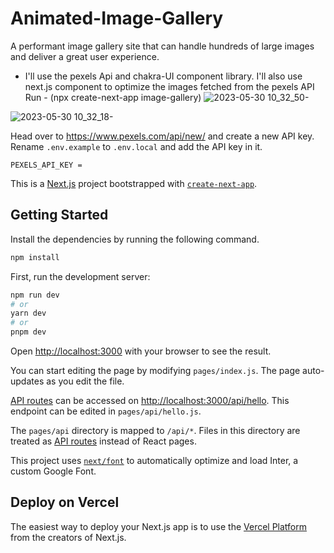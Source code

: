 # Animated-Image-Gallery
A performant image gallery site that can handle hundreds of large images and deliver a great user experience.
- I'll use the pexels Api and chakra-UI component library. I'll also use next.js component to optimize the images fetched from the pexels API
Run - (npx create-next-app image-gallery)
![2023-05-30 10_32_50-](https://github.com/Marx-wrld/Animated-Image-Gallery/assets/105711066/29118daf-5d4d-4995-88fe-45ae1d48ca43)

![2023-05-30 10_32_18-](https://github.com/Marx-wrld/Animated-Image-Gallery/assets/105711066/feb082dc-4f0d-4e09-8219-e57f5f29325f)

Head over to https://www.pexels.com/api/new/ and create a new API key. Rename `.env.example` to `.env.local` and add the API key in it.

```
PEXELS_API_KEY = 
```
This is a [Next.js](https://nextjs.org/) project bootstrapped with [`create-next-app`](https://github.com/vercel/next.js/tree/canary/packages/create-next-app).

## Getting Started

Install the dependencies by running the following command.

```bash
npm install
```
First, run the development server:

```bash
npm run dev
# or
yarn dev
# or
pnpm dev
```

Open [http://localhost:3000](http://localhost:3000) with your browser to see the result.

You can start editing the page by modifying `pages/index.js`. The page auto-updates as you edit the file.

[API routes](https://nextjs.org/docs/api-routes/introduction) can be accessed on [http://localhost:3000/api/hello](http://localhost:3000/api/hello). This endpoint can be edited in `pages/api/hello.js`.

The `pages/api` directory is mapped to `/api/*`. Files in this directory are treated as [API routes](https://nextjs.org/docs/api-routes/introduction) instead of React pages.

This project uses [`next/font`](https://nextjs.org/docs/basic-features/font-optimization) to automatically optimize and load Inter, a custom Google Font.

## Deploy on Vercel

The easiest way to deploy your Next.js app is to use the [Vercel Platform](https://vercel.com/import?utm_medium=default-template&filter=next.js&utm_source=create-next-app&utm_campaign=create-next-app-readme) from the creators of Next.js.
